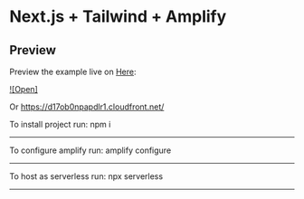 # Next.js + Tailwind + Amplify


## Preview

Preview the example live on [Here](https://d17ob0npapdlr1.cloudfront.net/):

[![Open]](https://d17ob0npapdlr1.cloudfront.net/)

Or https://d17ob0npapdlr1.cloudfront.net/

To install project run:
npm i
***

To configure amplify run:
amplify configure
***

To host as serverless run:
npx serverless
***
